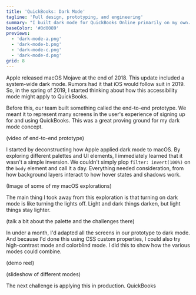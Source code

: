 ```yaml
---
title: 'QuickBooks: Dark Mode'
tagline: 'Full design, prototyping, and engineering'
summary: "I built dark mode for QuickBooks Online primarily on my own. Here's how I did it."
baseColor: '#8d0089'
previews:
  - 'dark-mode-a.png'
  - 'dark-mode-b.png'
  - 'dark-mode-c.png'
  - 'dark-mode-d.png'
grid: 8
---
```


Apple released macOS Mojave at the end of 2018. This update included a system-wide dark mode. Rumors had it that iOS would follow suit in 2019. So, in the spring of 2019, I started thinking about how this accessibility mode might apply to QuickBooks.

Before this, our team built something called the end-to-end prototype. We meant it to represent many screens in the user's experience of signing up for and using QuickBooks. This was a great proving ground for my dark mode concept.

(video of end-to-end prototype)

I started by deconstructing how Apple applied dark mode to macOS. By exploring different palettes and UI elements, I immediately learned that it wasn't a simple inversion. We couldn't simply plop `filter: invert(100%)` on the `body` element and call it a day. Everything needed consideration, from how background layers interact to how hover states and shadows work.

(Image of some of my macOS explorations)

The main thing I took away from this exploration is that turning on dark mode is like turning the lights off. Light and dark things darken, but light things stay lighter.

(talk a bit about the palette and the challenges there)

In under a month, I'd adapted all the screens in our prototype to dark mode. And because I'd done this using CSS custom properties, I could also try high-contrast mode and colorblind mode. I did this to show how the various modes could combine.

(demo reel)

(slideshow of different modes)

The next challenge is applying this in production. QuickBooks 
